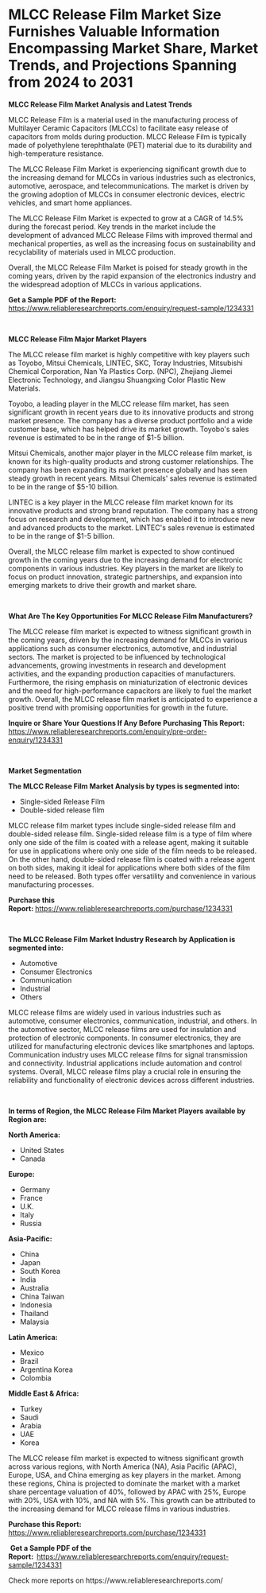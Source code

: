 <p><h1>MLCC Release Film Market Size Furnishes Valuable Information Encompassing Market Share, Market Trends, and Projections Spanning from 2024 to 2031</h1></p><p><strong>MLCC Release Film Market Analysis and Latest Trends</strong></p>
<p><p>MLCC Release Film is a material used in the manufacturing process of Multilayer Ceramic Capacitors (MLCCs) to facilitate easy release of capacitors from molds during production. MLCC Release Film is typically made of polyethylene terephthalate (PET) material due to its durability and high-temperature resistance.</p><p>The MLCC Release Film Market is experiencing significant growth due to the increasing demand for MLCCs in various industries such as electronics, automotive, aerospace, and telecommunications. The market is driven by the growing adoption of MLCCs in consumer electronic devices, electric vehicles, and smart home appliances.</p><p>The MLCC Release Film Market is expected to grow at a CAGR of 14.5% during the forecast period. Key trends in the market include the development of advanced MLCC Release Films with improved thermal and mechanical properties, as well as the increasing focus on sustainability and recyclability of materials used in MLCC production.</p><p>Overall, the MLCC Release Film Market is poised for steady growth in the coming years, driven by the rapid expansion of the electronics industry and the widespread adoption of MLCCs in various applications.</p></p>
<p><strong>Get a Sample PDF of the Report:&nbsp;</strong> <a href="https://www.reliableresearchreports.com/enquiry/request-sample/1234331">https://www.reliableresearchreports.com/enquiry/request-sample/1234331</a></p>
<p>&nbsp;</p>
<p><strong>MLCC Release Film Major Market Players</strong></p>
<p><p>The MLCC release film market is highly competitive with key players such as Toyobo, Mitsui Chemicals, LINTEC, SKC, Toray Industries, Mitsubishi Chemical Corporation, Nan Ya Plastics Corp. (NPC), Zhejiang Jiemei Electronic Technology, and Jiangsu Shuangxing Color Plastic New Materials. </p><p>Toyobo, a leading player in the MLCC release film market, has seen significant growth in recent years due to its innovative products and strong market presence. The company has a diverse product portfolio and a wide customer base, which has helped drive its market growth. Toyobo's sales revenue is estimated to be in the range of $1-5 billion.</p><p>Mitsui Chemicals, another major player in the MLCC release film market, is known for its high-quality products and strong customer relationships. The company has been expanding its market presence globally and has seen steady growth in recent years. Mitsui Chemicals' sales revenue is estimated to be in the range of $5-10 billion.</p><p>LINTEC is a key player in the MLCC release film market known for its innovative products and strong brand reputation. The company has a strong focus on research and development, which has enabled it to introduce new and advanced products to the market. LINTEC's sales revenue is estimated to be in the range of $1-5 billion.</p><p>Overall, the MLCC release film market is expected to show continued growth in the coming years due to the increasing demand for electronic components in various industries. Key players in the market are likely to focus on product innovation, strategic partnerships, and expansion into emerging markets to drive their growth and market share.</p></p>
<p>&nbsp;</p>
<p><strong>What Are The Key Opportunities For MLCC Release Film Manufacturers?</strong></p>
<p><p>The MLCC release film market is expected to witness significant growth in the coming years, driven by the increasing demand for MLCCs in various applications such as consumer electronics, automotive, and industrial sectors. The market is projected to be influenced by technological advancements, growing investments in research and development activities, and the expanding production capacities of manufacturers. Furthermore, the rising emphasis on miniaturization of electronic devices and the need for high-performance capacitors are likely to fuel the market growth. Overall, the MLCC release film market is anticipated to experience a positive trend with promising opportunities for growth in the future.</p></p>
<p><strong>Inquire or Share Your Questions If Any Before Purchasing This Report:</strong> <a href="https://www.reliableresearchreports.com/enquiry/pre-order-enquiry/1234331">https://www.reliableresearchreports.com/enquiry/pre-order-enquiry/1234331</a></p>
<p>&nbsp;</p>
<p><strong>Market Segmentation</strong></p>
<p><strong>The MLCC Release Film Market Analysis by types is segmented into:</strong></p>
<p><ul><li>Single-sided Release Film</li><li>Double-sided release film</li></ul></p>
<p><p>MLCC release film market types include single-sided release film and double-sided release film. Single-sided release film is a type of film where only one side of the film is coated with a release agent, making it suitable for use in applications where only one side of the film needs to be released. On the other hand, double-sided release film is coated with a release agent on both sides, making it ideal for applications where both sides of the film need to be released. Both types offer versatility and convenience in various manufacturing processes.</p></p>
<p><strong>Purchase this Report:&nbsp;</strong><a href="https://www.reliableresearchreports.com/purchase/1234331">https://www.reliableresearchreports.com/purchase/1234331</a></p>
<p>&nbsp;</p>
<p><strong>The MLCC Release Film Market Industry Research by Application is segmented into:</strong></p>
<p><ul><li>Automotive</li><li>Consumer Electronics</li><li>Communication</li><li>Industrial</li><li>Others</li></ul></p>
<p><p>MLCC release films are widely used in various industries such as automotive, consumer electronics, communication, industrial, and others. In the automotive sector, MLCC release films are used for insulation and protection of electronic components. In consumer electronics, they are utilized for manufacturing electronic devices like smartphones and laptops. Communication industry uses MLCC release films for signal transmission and connectivity. Industrial applications include automation and control systems. Overall, MLCC release films play a crucial role in ensuring the reliability and functionality of electronic devices across different industries.</p></p>
<p>&nbsp;</p>
<p><strong>In terms of Region, the MLCC Release Film Market Players available by Region are:</strong></p>
<p>
    <p> <strong> North America: </strong>
        <ul>
            <li>United States</li>
            <li>Canada</li>
        </ul>
        </p> 
    <p> <strong> Europe: </strong>
        <ul>
            <li>Germany</li>
            <li>France</li>
            <li>U.K.</li>
            <li>Italy</li>
            <li>Russia</li>
        </ul>
        </p> 
    <p> <strong> Asia-Pacific: </strong>
        <ul>
            <li>China</li>
            <li>Japan</li>
            <li>South Korea</li>
            <li>India</li>
            <li>Australia</li>
            <li>China Taiwan</li>
            <li>Indonesia</li>
            <li>Thailand</li>
            <li>Malaysia</li>
        </ul>
        </p> 
    <p> <strong> Latin America: </strong>
        <ul>
            <li>Mexico</li>
            <li>Brazil</li>
            <li>Argentina Korea</li>
            <li>Colombia</li>
        </ul>
        </p> 
    <p> <strong> Middle East & Africa: </strong>
        <ul>
            <li>Turkey</li>
            <li>Saudi</li>
            <li>Arabia</li>
            <li>UAE</li>
            <li>Korea</li>
        </ul>
    </p>
    </p>
<p><p>The MLCC release film market is expected to witness significant growth across various regions, with North America (NA), Asia Pacific (APAC), Europe, USA, and China emerging as key players in the market. Among these regions, China is projected to dominate the market with a market share percentage valuation of 40%, followed by APAC with 25%, Europe with 20%, USA with 10%, and NA with 5%. This growth can be attributed to the increasing demand for MLCC release films in various industries.</p></p>
<p><strong>Purchase this Report: </strong><a href="https://www.reliableresearchreports.com/purchase/1234331">https://www.reliableresearchreports.com/purchase/1234331</a></p>
<p>&nbsp;<strong>Get a Sample PDF of the Report:&nbsp;&nbsp;</strong><a href="https://www.reliableresearchreports.com/enquiry/request-sample/1234331">https://www.reliableresearchreports.com/enquiry/request-sample/1234331</a></p>
<p><strong></strong></p>
<p>Check more reports on https://www.reliableresearchreports.com/</p>